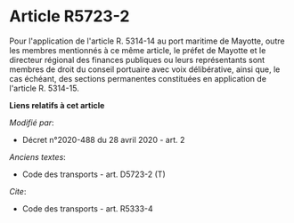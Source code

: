 # Article R5723-2

Pour l'application de l'article R. 5314-14 au port maritime de Mayotte, outre les membres mentionnés à ce même article, le
préfet de Mayotte et le directeur régional des finances publiques ou leurs représentants sont membres de droit du conseil
portuaire avec voix délibérative, ainsi que, le cas échéant, des sections permanentes constituées en application de l'article
R. 5314-15.

**Liens relatifs à cet article**

_Modifié par_:

  - Décret n°2020-488 du 28 avril 2020 - art. 2

_Anciens textes_:

  - Code des transports - art. D5723-2 (T)

_Cite_:

  - Code des transports - art. R5333-4
